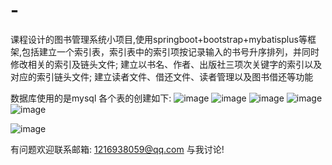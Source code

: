 # -
课程设计的图书管理系统小项目,使用springboot+bootstrap+mybatisplus等框架,包括建立一个索引表，索引表中的索引项按记录输入的书号升序排列，并同时修改相关的索引及链头文件; 建立以书名、作者、出版社三项次关键字的索引以及对应的索引链头文件; 建立读者文件、借还文件、读者管理以及图书借还等功能

数据库使用的是mysql 各个表的创建如下:
![image](https://user-images.githubusercontent.com/103101103/209815766-8c2a8e6a-df40-4a49-845d-9bae05d534b9.png)
![image](https://user-images.githubusercontent.com/103101103/209815777-12f8d1fc-5cd2-49b0-8c9c-e261836fe60b.png)
![image](https://user-images.githubusercontent.com/103101103/209815784-926a13ae-a03e-4b4b-999b-5dcdd92d6d42.png)
![image](https://user-images.githubusercontent.com/103101103/209815800-e772d3a0-64a4-455a-8fa9-875fddc87d63.png)
![image](https://user-images.githubusercontent.com/103101103/209815811-1e110d7f-d517-43ea-b5ae-0603282c5b0e.png)

![image](https://user-images.githubusercontent.com/103101103/209815826-0220ae18-f887-4ca5-913f-0c593b9d8507.png)

有问题欢迎联系邮箱: 1216938059@qq.com 与我讨论!
